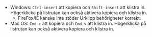 * Windows: `Ctrl-insert` att kopiera och `Shift-insert` att klistra in. Högerklicka på listrutan kan också aktivera kopiera och klistra in.
  * FireFox/IE kanske inte stöder Urklipp behörigheter korrekt.
* Mac OS: `Cmd-c` att kopiera och `Cmd-v` att klistra in. Högerklicka på listrutan kan också aktivera kopiera och klistra in.